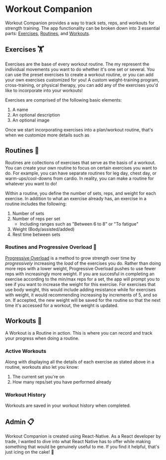 # Workout Companion

Workout Companion provides a way to track sets, reps, and workouts for strength training. The app functionality can be broken down into 3 essential parts: [Exercises](#exercises), [Routines](#routines), and [Workouts](#workouts).

## Exercises 🏋️

Exercises are the base of every workout routine. The my represent the individual movements you want to do whether it's one set or several. You can use the preset exercises to create a workout routine, or you can add your own exercises customized for you! A custom weight-training program, cross-training, or physical therapy, you can add any of the exercises you'd like to incorporate into your workouts!

Exercises are comprised of the following basic elements:

1. A name
2. An optional description
3. An optional image

Once we start incorporating exercises into a plan/workout routine, that's when we customize more details such as

## Routines 🏃

Routines are collections of exercises that serve as the basis of a workout. You can create your own routine to focus on certain exercises you want to do. For example, you can have separate routines for leg day, chest day, or warm-ups/cool-downs from cardio. In reality, you can make a routine for whatever you want to do!

Within a routine, you define the number of sets, reps, and weight for each exercise. In addition to what an exercise already has, an exercise in a routine includes the following:

1. Number of sets
2. Number of reps per set
   - Including ranges such as "Between 6 to 8" or "To fatigue"
3. Weight (Body/assisted/added)
4. Rest time between sets

### Routines and Progressive Overload 💪

[Progressive Overload](https://en.wikipedia.org/wiki/Progressive_overload) is a method to grow strength over time by _progressively_ increasing the _load_ of the exercises you do. Rather than doing more reps with a lower weight, Progressive Overload pushes to use fewer reps with increasingly more weight. If you are succesful in completing an exercise according to the min/max reps for a set, the app will prompt you to see if you want to increase the weight for this exercise. For exercises that use body weight, this would include adding resistance while for exercises with weight, it would recommending increasing by increments of 5, and so on. If accepted, the new weight will be saved for the routine so that the next time it's accessed for a workout, the weight is updated.

## Workouts 🥵

A Workout is a Routine in action. This is where you can record and track your progress when doing a routine.

### Active Workouts

Along with displaying all the details of each exercise as stated above in a routine, workouts also let you know:

1. The current set you're on
2. How many reps/set you have performed already

### Workout History

Workouts are saved in your workout history when completed.

## Admin 📋️

Workout Companion is created using React-Native. As a React developer by trade, I wanted to dive into what React Native has to offer while making something that would be genuinely useful to me. If you find it helpful, that's just icing on the cake! 🍰
